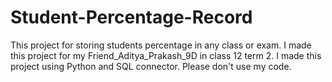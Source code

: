 # Student-Percentage-Record
This project for storing students percentage in any class or exam. I made this project for my Friend_Aditya_Prakash_9D in class 12 term 2. I made this project using Python and SQL connector.
Please don't use my code. 
